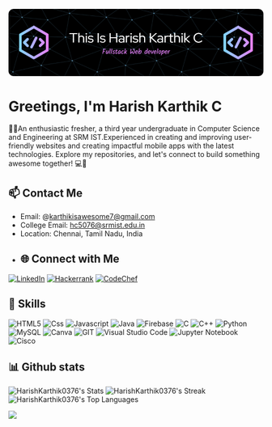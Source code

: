 ![Header](./github-header-image.png)
# Greetings, I'm Harish Karthik C
🌟🌐An enthusiastic fresher, a third year undergraduate in Computer Science and Engineering at SRM IST.Experienced in creating and improving user-friendly websites and creating impactful mobile apps with the latest technologies. Explore my repositories, and let's connect to build something awesome together! 💻🚀
## 📫 Contact Me
- Email: @karthikisawesome7@gmail.com
- College Email: hc5076@srmist.edu.in
- Location: Chennai, Tamil Nadu, India
- ## 🌐 Connect with Me
[![LinkedIn](https://img.shields.io/badge/linkedin-%230077B5.svg?style=for-the-badge&logo=linkedin&logoColor=white)](https://www.linkedin.com/in/harish-karthik-223077258)
[![Hackerrank](https://img.shields.io/badge/-Hackerrank-2EC866?style=for-the-badge&logo=HackerRank&logoColor=white)](https://www.hackerrank.com/profile/hc5076)
[![CodeChef](https://img.shields.io/badge/CodeChef-%23964B00.svg?style=for-the-badge&logo=CodeChef&logoColor=white)](https://www.codechef.com/users/srmcse_268)
## 🔧 Skills
![HTML5](https://img.shields.io/badge/html5-%23E34F26.svg?style=for-the-badge&logo=html5&logoColor=white)
![Css](https://img.shields.io/badge/CSS3-1572B6?style=for-the-badge&logo=css3&logoColor=white)
![Javascript](https://img.shields.io/badge/JavaScript-323330?style=for-the-badge&logo=javascript&logoColor=white)
![Java](https://img.shields.io/badge/Java-007396?style=for-the-badge&logo=javascript&logoColor=white)
![Firebase](https://img.shields.io/badge/:badgeContent?style=flat&logo=firebase&logoColor=orange&label=Fireabse&labelColor=orange&color=white
)
![C](https://img.shields.io/badge/c-%2300599C.svg?style=for-the-badge&logo=c&logoColor=white)
![C++](https://img.shields.io/badge/c++-%2300599C.svg?style=for-the-badge&logo=c%2B%2B&logoColor=white)
![Python](https://img.shields.io/badge/python-3670A0?style=for-the-badge&logo=python&logoColor=ffdd54)
![MySQL](https://img.shields.io/badge/mysql-%2300000f.svg?style=for-the-badge&logo=mysql&logoColor=white)
![Canva](https://img.shields.io/badge/Canva-%2300C4CC.svg?style=for-the-badge&logo=Canva&logoColor=white)
![GIT](https://img.shields.io/badge/Git-fc6d26?style=for-the-badge&logo=git&logoColor=white)
![Visual Studio Code](https://img.shields.io/badge/Visual%20Studio%20Code-0078d7.svg?style=for-the-badge&logo=visual-studio-code&logoColor=white)
![Jupyter Notebook](https://img.shields.io/badge/jupyter-%23FA0F00.svg?style=for-the-badge&logo=jupyter&logoColor=white)
![Cisco](https://img.shields.io/badge/cisco-%23049fd9.svg?style=for-the-badge&logo=cisco&logoColor=black)
## 📊 Github stats
![HarishKarthik0376's Stats](https://github-readme-stats.vercel.app/api?username=HarishKarthik0376&theme=dark&show_icons=true&hide_border=true&count_private=true)
![HarishKarthik0376's Streak](https://github-readme-streak-stats.herokuapp.com/?user=HarishKarthik0376&theme=dark&hide_border=true)
![HarishKarthik0376's Top Languages](https://github-readme-stats.vercel.app/api/top-langs/?username=HarishKarthik0376&theme=dark&show_icons=true&hide_border=true&layout=compact)

[![](https://visitcount.itsvg.in/api?id=HarishKarthik0376&label=Profile%20Views&color=12&icon=0&pretty=true)](https://visitcount.itsvg.in)
